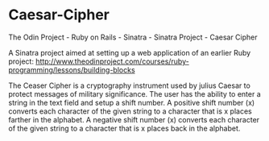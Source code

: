 # Caesar-Cipher
The Odin Project - Ruby on Rails - Sinatra - Sinatra Project - Caesar Cipher

A Sinatra project aimed at setting up a web application of an earlier Ruby project: http://www.theodinproject.com/courses/ruby-programming/lessons/building-blocks

The Ceaser Cipher is a cryptography instrument used by julius Caesar to protect messages of military significance.
The user has the ability to enter a string in the text field and setup a shift number. 
A positive shift number (x) converts each character of the given string to a character that is x places farther in the alphabet.
A negative shift number (x) converts each character of the given string to a character that is x places back in the alphabet.